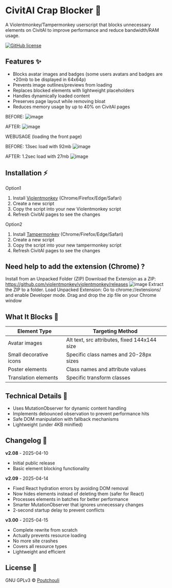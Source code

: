 # CivitAI Crap Blocker 🚫

A Violentmonkey/Tampermonkey userscript that blocks unnecessary elements on CivitAI to improve performance and reduce bandwidth/RAM usage.

[![GitHub license](https://img.shields.io/github/license/Poutchouli/civitai-crap-blocker)](https://github.com/Poutchouli/civitai-crap-blocker/blob/main/LICENSE)

## Features ✨

- Blocks avatar images and badges (some users avatars and badges are +20mb to be displayed in 64x64p)
- Prevents image outlines/previews from loading
- Replaces blocked elements with lightweight placeholders
- Handles dynamically loaded content
- Preserves page layout while removing bloat
- Reduces memory usage by up to 40% on CivitAI pages

BEFORE:
![image](https://github.com/user-attachments/assets/28f7fe1d-4789-4906-869b-5b463c51c7e3)

AFTER:
![image](https://github.com/user-attachments/assets/73f47891-2f1d-40c3-b670-ead9fabcec8d)

WEBUSAGE (loading the front page)

BEFORE:
13sec load with 92mb
![image](https://github.com/user-attachments/assets/93dcfe71-757e-46f1-986e-04d0e5f7bb0c)

AFTER:
1.2sec load with 27mb
![image](https://github.com/user-attachments/assets/026183b3-bb92-4784-a2be-4c0cd827a3ef)

## Installation ⚡
Option1
1. Install [Violentmonkey](https://violentmonkey.github.io/) (Chrome/Firefox/Edge/Safari)
2. Create a new script
3. Copy the script into your new Violentmonkey script
4. Refresh CivitAI pages to see the changes

Option2
1. Install [Tampermonkey](https://www.tampermonkey.net/) (Chrome/Firefox/Edge/Safari)
2. Create a new script
3. Copy the script into your new tampermonkey script 
4. Refresh CivitAI pages to see the changes

## Need help to add the extension (Chrome) ?
Install from an Unpacked Folder (ZIP)
Download the Extension as a ZIP:
https://github.com/violentmonkey/violentmonkey/releases
![image](https://github.com/user-attachments/assets/91a99e02-0bb3-46bf-a3c5-1ce42f14e71f)
Extract the ZIP to a folder.
Load Unpacked Extension:
Go to chrome://extensions/ and enable Developer mode.
Drag and drop the zip file on your Chrome window

## What It Blocks 🚮

| Element Type          | Targeting Method                          |
|-----------------------|------------------------------------------|
| Avatar images         | Alt text, src attributes, fixed 144x144 size |
| Small decorative icons | Specific class names and 20-28px sizes   |
| Poster elements       | Class names and attribute values         |
| Translation elements  | Specific transform classes               |

## Technical Details 🔧

- Uses MutationObserver for dynamic content handling
- Implements debounced observation to prevent performance hits
- Safe DOM manipulation with fallback mechanisms
- Lightweight (under 4KB minified)

## Changelog 📜

**v2.08** - 2025-04-10
- Initial public release
- Basic element blocking functionality

**v2.09** - 2025-04-14
- Fixed React hydration errors by avoiding DOM removal
- Now hides elements instead of deleting them (safer for React)
- Processes elements in batches for better performance
- Smarter MutationObserver that ignores unnecessary changes
- 2-second startup delay to prevent conflicts

**v3.00** - 2025-04-15
- Complete rewrite from scratch
- Actually prevents resource loading
- No more site crashes
- Covers all resource types
- Lightweight and efficient

## License 📄

GNU GPLv3 © [Poutchouli](https://github.com/Poutchouli)
